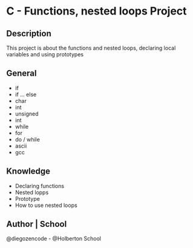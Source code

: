 # C - Functions, nested loops Project

## Description
This project is about the functions and nested loops, declaring local variables
and using prototypes

## General
* if
* if ... else
* char
* int
* unsigned
* int
* while
* for
* do / while
* ascii
* gcc

## Knowledge
* Declaring functions
* Nested lopps
* Prototype
* How to use nested loops

## Author | School
@diegozencode - @Holberton School
